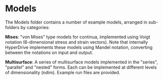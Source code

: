 # Models

The Models folder contains a number of example models, arranged in sub-folders by categories:

__Mises__: "von Mises" type models for continua, implemented using Voigt notation (6-dimensional stress and strain vectors). Note 
that internally HyperDrive implements these models using Mandel notation, converting between the notations on input and output. 

__Multisurface__: A series of multisurface models implemented in the "series", "parallel" and "nested" forms. Each can be 
implemented at different levels of dimensionality (ndim). Example run files are provided.
